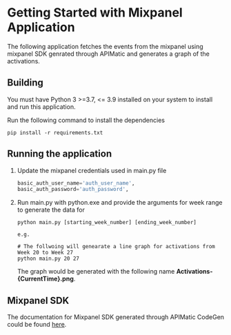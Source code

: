 # Getting Started with Mixpanel Application
The following application fetches the events from the mixpanel using mixpanel SDK genrated through APIMatic and generates a graph of the activations.


## Building
You must have Python 3 >=3.7, <= 3.9 installed on your system to install and run this application.

Run the following command to install the dependencies
```
pip install -r requirements.txt
```

## Running the application
1. Update the mixpanel credentials used in main.py file
    ```python
    basic_auth_user_name='auth_user_name',
    basic_auth_password='auth_password',
    ```

2. Run main.py with python.exe and provide the arguments for week range to generate the data for
    ```
    python main.py [starting_week_number] [ending_week_number]

    e.g.

    # The follwoing will genearate a line graph for activations from Week 20 to Week 27
    python main.py 20 27
    ```
    The graph would be generated with the following name **Activations-{CurrentTime}.png**.

## Mixpanel SDK
The documentation for Mixpanel SDK generated through APIMatic CodeGen could be found [here](mixpanelexportapi/README.md).